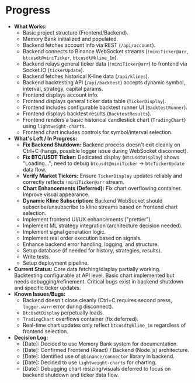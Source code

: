 # Progress

* **What Works:**
    *   Basic project structure (Frontend/Backend).
    *   Memory Bank initialized and populated.
    *   Backend fetches account info via REST (`/api/account`).
    *   Backend connects to Binance WebSocket streams (`!miniTicker@arr`, `btcusdt@miniTicker`, `btcusdt@kline_1m`).
    *   Backend relays general ticker data (`!miniTicker@arr`) to frontend via Socket.IO (`tickerUpdate`).
    *   Backend fetches historical K-line data (`/api/klines`).
    *   Backend backtesting API (`/api/backtest`) accepts dynamic symbol, interval, strategy, capital params.
    *   Frontend displays account info.
    *   Frontend displays general ticker data table (`TickerDisplay`).
    *   Frontend includes configurable backtest runner UI (`BacktestRunner`).
    *   Frontend displays backtest results (`BacktestResults`).
    *   Frontend renders a basic historical candlestick chart (`TradingChart`) using `lightweight-charts`.
    *   Frontend chart includes controls for symbol/interval selection.
* **What's Left / In Progress:**
    *   **Fix Backend Shutdown:** Backend process doesn't exit cleanly on Ctrl+C (hangs, possible logger issue during WebSocket disconnect).
    *   **Fix BTC/USDT Ticker:** Dedicated display (`BtcUsdtDisplay`) shows "Loading..."; need to debug `btcusdt@miniTicker` -> `btcTickerUpdate` data flow.
    *   **Verify Market Tickers:** Ensure `TickerDisplay` updates reliably and correctly reflects `!miniTicker@arr` stream.
    *   **Chart Enhancements (Deferred):** Fix chart overflowing container. Improve visual appearance.
    *   **Dynamic Kline Subscription:** Backend WebSocket should subscribe/unsubscribe to kline streams based on frontend chart selection.
    *   Implement frontend UI/UX enhancements ("prettier").
    *   Implement ML strategy integration (architecture decision needed).
    *   Implement signal generation logic.
    *   Implement real order execution based on signals.
    *   Enhance backend error handling, logging, and structure.
    *   Setup database (if needed for history, strategies, results).
    *   Write tests.
    *   Setup deployment pipeline.
* **Current Status:** Core data fetching/display partially working. Backtesting configurable at API level. Basic chart implemented but needs debugging/refinement. Critical bugs exist in backend shutdown and specific ticker updates.
* **Known Issues/Bugs:** 
    *   Backend doesn't close cleanly (Ctrl+C requires second press, `logger.warn` error during disconnect).
    *   `BtcUsdtDisplay` perpetually loads.
    *   `TradingChart` overflows container (fix deferred).
    *   Real-time chart updates only reflect `btcusdt@kline_1m` regardless of frontend selection.
* **Decision Log:**
    *   [Date]: Decided to use Memory Bank system for documentation.
    *   [Date]: Confirmed Frontend (React) / Backend (Node.js) architecture.
    *   [Date]: Identified use of `@binance/connector` library in backend.
    *   [Date]: Decided to use `lightweight-charts` for charting.
    *   [Date]: Debugging chart resizing/visuals deferred to focus on backend shutdown and ticker data flow. 